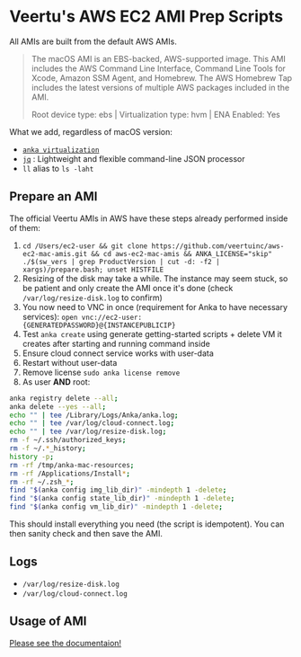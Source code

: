 # Veertu's AWS EC2 AMI Prep Scripts

All AMIs are built from the default AWS AMIs.
> The macOS AMI is an EBS-backed, AWS-supported image. This AMI includes the AWS Command Line Interface, Command Line Tools for Xcode, Amazon SSM Agent, and Homebrew. The AWS Homebrew Tap includes the latest versions of multiple AWS packages included in the AMI.
>
> Root device type: ebs | Virtualization type: hvm | ENA Enabled: Yes

What we add, regardless of macOS version:

- [`anka virtualization`](https://veertu.com/anka-build/)
- [`jq`](https://formulae.brew.sh/formula/jq) : Lightweight and flexible command-line JSON processor
- `ll` alias to `ls -laht`

## Prepare an AMI

The official Veertu AMIs in AWS have these steps already performed inside of them:

1. `cd /Users/ec2-user && git clone https://github.com/veertuinc/aws-ec2-mac-amis.git && cd aws-ec2-mac-amis && ANKA_LICENSE="skip" ./$(sw_vers | grep ProductVersion | cut -d: -f2 | xargs)/prepare.bash; unset HISTFILE`
2. Resizing of the disk may take a while. The instance may seem stuck, so be patient and only create the AMI once it's done (check `/var/log/resize-disk.log` to confirm)
3. You now need to VNC in once (requirement for Anka to have necessary services): `open vnc://ec2-user:{GENERATEDPASSWORD}@{INSTANCEPUBLICIP}`
4. Test `anka create` using generate getting-started scripts + delete VM it creates after starting and running command inside
5. Ensure cloud connect service works with user-data
6. Restart without user-data
7. Remove license `sudo anka license remove`
8. As user **AND** root:

  ```bash
  anka registry delete --all;
  anka delete --yes --all;
  echo "" | tee /Library/Logs/Anka/anka.log; 
  echo "" | tee /var/log/cloud-connect.log;
  echo "" | tee /var/log/resize-disk.log; 
  rm -f ~/.ssh/authorized_keys; 
  rm -f ~/.*_history; 
  history -p;
  rm -rf /tmp/anka-mac-resources; 
  rm -rf /Applications/Install*;
  rm -rf ~/.zsh_*;
  find "$(anka config img_lib_dir)" -mindepth 1 -delete;
  find "$(anka config state_lib_dir)" -mindepth 1 -delete;
  find "$(anka config vm_lib_dir)" -mindepth 1 -delete;
  ```

This should install everything you need (the script is idempotent). You can then sanity check and then save the AMI.

## Logs

- `/var/log/resize-disk.log`
- `/var/log/cloud-connect.log`

## Usage of AMI

[Please see the documentaion!](https://docs.veertu.com/anka/intel/getting-started/aws-ec2-mac/)